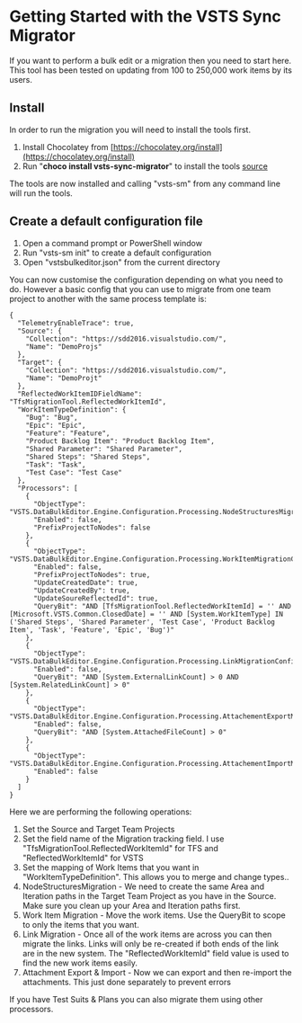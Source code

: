 # Getting Started with the VSTS Sync Migrator

If you want to perform a bulk edit or a migration then you need to start here. This tool has been tested on updating from 100 to 250,000 work items by its users.

## Install

In order to run the migration you will need to install the tools first.

1. Install Chocolatey from [https://chocolatey.org/install](https://chocolatey.org/install)
1. Run "**choco install vsts-sync-migrator**" to install the tools [source](https://chocolatey.org/packages/vsts-sync-migrator)

The tools are now installed and calling "vsts-sm" from any command line will run the tools.

## Create a default configuration file

1. Open a command prompt or PowerShell window
2. Run "vsts-sm init" to create a default configuration
3. Open "vstsbulkeditor.json" from the current directory

You can now customise the configuration depending on what you need to do. However a basic config that you can use to migrate from one team project to another with the same process template is:

```
{
  "TelemetryEnableTrace": true,
  "Source": {
    "Collection": "https://sdd2016.visualstudio.com/",
    "Name": "DemoProjs"
  },
  "Target": {
    "Collection": "https://sdd2016.visualstudio.com/",
    "Name": "DemoProjt"
  },
  "ReflectedWorkItemIDFieldName": "TfsMigrationTool.ReflectedWorkItemId",
  "WorkItemTypeDefinition": {
    "Bug": "Bug",
    "Epic": "Epic",
    "Feature": "Feature",
    "Product Backlog Item": "Product Backlog Item",
    "Shared Parameter": "Shared Parameter",
    "Shared Steps": "Shared Steps",
    "Task": "Task",
    "Test Case": "Test Case"
  },
  "Processors": [
    {
      "ObjectType": "VSTS.DataBulkEditor.Engine.Configuration.Processing.NodeStructuresMigrationConfig",
      "Enabled": false,
      "PrefixProjectToNodes": false
    },
    {
      "ObjectType": "VSTS.DataBulkEditor.Engine.Configuration.Processing.WorkItemMigrationConfig",
      "Enabled": false,
      "PrefixProjectToNodes": true,
      "UpdateCreatedDate": true,
      "UpdateCreatedBy": true,
      "UpdateSoureReflectedId": true,
      "QueryBit": "AND [TfsMigrationTool.ReflectedWorkItemId] = '' AND  [Microsoft.VSTS.Common.ClosedDate] = '' AND [System.WorkItemType] IN ('Shared Steps', 'Shared Parameter', 'Test Case', 'Product Backlog Item', 'Task', 'Feature', 'Epic', 'Bug')"
    },
    {
      "ObjectType": "VSTS.DataBulkEditor.Engine.Configuration.Processing.LinkMigrationConfig",
      "Enabled": false,
      "QueryBit": "AND [System.ExternalLinkCount] > 0 AND [System.RelatedLinkCount] > 0"
    },
    {
      "ObjectType": "VSTS.DataBulkEditor.Engine.Configuration.Processing.AttachementExportMigrationConfig",
      "Enabled": false,
      "QueryBit": "AND [System.AttachedFileCount] > 0"
    },
    {
      "ObjectType": "VSTS.DataBulkEditor.Engine.Configuration.Processing.AttachementImportMigrationConfig",
      "Enabled": false
    }
  ]
}
```

Here we are performing the following operations:

1. Set the Source and Target Team Projects
1. Set the field name of the Migration tracking field. I use "TfsMigrationTool.ReflectedWorkItemId" for TFS and "ReflectedWorkItemId" for VSTS
1. Set the mapping of Work Items that you want in "WorkItemTypeDefinition". This allows you to merge and change types..
1. NodeStructuresMigration - We need to create the same Area and Iteration paths in the Target Team Project as you have in the Source. Make sure you clean up your Area and Iteration paths first.
1. Work Item Migration - Move the work items. Use the QueryBit to scope to only the items that you want.
1. Link Migration - Once all of the work items are across you can then migrate the links. Links will only be re-created if both ends of the link are in the new system. The "ReflectedWorkItemId" field value is used to find the new work items easily.
1. Attachment Export & Import - Now we can export and then re-import the attachments. This just done separately to prevent errors

If you have Test Suits & Plans you can also migrate them using other processors.




